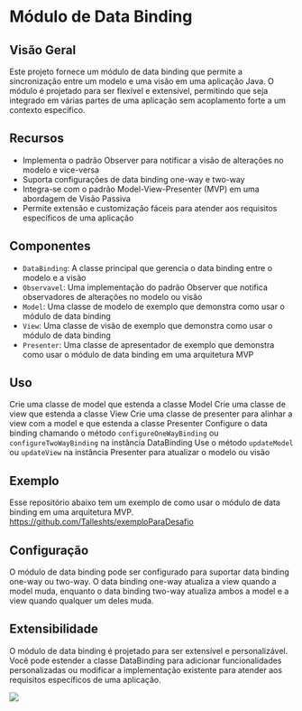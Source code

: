 # Módulo de Data Binding

## Visão Geral

Este projeto fornece um módulo de data binding que permite a sincronização entre um modelo e uma visão em uma aplicação Java. O módulo é projetado para ser flexível e extensível, permitindo que seja integrado em várias partes de uma aplicação sem acoplamento forte a um contexto específico.

## Recursos

- Implementa o padrão Observer para notificar a visão de alterações no modelo e vice-versa
- Suporta configurações de data binding one-way e two-way
- Integra-se com o padrão Model-View-Presenter (MVP) em uma abordagem de Visão Passiva
- Permite extensão e customização fáceis para atender aos requisitos específicos de uma aplicação

## Componentes

- `DataBinding`: A classe principal que gerencia o data binding entre o modelo e a visão
- `Observavel`: Uma implementação do padrão Observer que notifica observadores de alterações no modelo ou visão
- `Model`: Uma classe de modelo de exemplo que demonstra como usar o módulo de data binding
- `View`: Uma classe de visão de exemplo que demonstra como usar o módulo de data binding
- `Presenter`: Uma classe de apresentador de exemplo que demonstra como usar o módulo de data binding em uma arquitetura MVP

## Uso

Crie uma classe de model que estenda a classe Model
Crie uma classe de view que estenda a classe View
Crie uma classe de presenter para alinhar a view com a model e que estenda a classe Presenter
Configure o data binding chamando o método `configureOneWayBinding` ou `configureTwoWayBinding` na instância DataBinding
Use o método `updateModel` ou `updateView` na instância Presenter para atualizar o modelo ou visão

## Exemplo

Esse repositório abaixo tem um exemplo de como usar o módulo de data binding em uma arquitetura MVP.
https://github.com/Talleshts/exemploParaDesafio

## Configuração

O módulo de data binding pode ser configurado para suportar data binding one-way ou two-way. O data binding one-way atualiza a view quando a model muda, enquanto o data binding two-way atualiza ambos a model e a view quando qualquer um deles muda.

## Extensibilidade

O módulo de data binding é projetado para ser extensível e personalizável. Você pode estender a classe DataBinding para adicionar funcionalidades personalizadas ou modificar a implementação existente para atender aos requisitos específicos de uma aplicação.

[![](https://jitpack.io/v/Talleshts/desafioDataBinding.svg)](https://jitpack.io/#Talleshts/desafioDataBinding)
